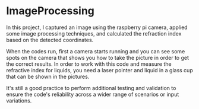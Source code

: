 # ImageProcessing

In this project, I captured an image using the raspberry pi camera, applied some image processing techniques, and calculated the refraction index based on the detected coordinates.

When the codes run, first a camera starts running and you can see some spots on the camera that shows you how to take the picture in order to get the correct results.
In order to work with this code and measure the refractive index for liquids, you need a laser pointer and liquid in a glass cup that can be shown in the pictures.

It's still a good practice to perform additional testing and validation to ensure the code's reliability across a wider range of scenarios or input variations.


